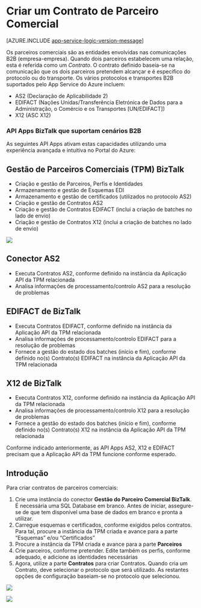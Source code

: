 <properties 
   pageTitle="Criar um Contrato de Parceiro Comercial no App Service do Azure | Microsoft Azure" 
   description="Criar Contratos de Parceiros Comerciais" 
   services="logic-apps" 
   documentationCenter=".net,nodejs,java" 
   authors="rajram" 
   manager="erikre" 
   editor=""/>

<tags
   ms.service="logic-apps"
   ms.devlang="multiple"
    ms.topic="get-started-article"
   ms.tgt_pltfrm="na"
   ms.workload="integration" 
   ms.date="04/20/2016"
   ms.author="rajram"/>

# Criar um Contrato de Parceiro Comercial   

[AZURE.INCLUDE [app-service-logic-version-message](../../includes/app-service-logic-version-message.md)]

Os parceiros comerciais são as entidades envolvidas nas comunicações B2B (empresa-empresa). Quando dois parceiros estabelecem uma relação, esta é referida como um *Contrato*. O contrato definido baseia-se na comunicação que os dois parceiros pretendem alcançar e é especifico do protocolo ou do transporte. Os vários protocolos e transportes B2B suportados pelo App Service do Azure incluem:

- AS2 (Declaração de Aplicabilidade 2)
- EDIFACT (Nações Unidas/Transferência Eletrónica de Dados para a Administração, o Comércio e os Transportes [UN/EDIFACT])
- X12 (ASC X12)

### API Apps BizTalk que suportam cenários B2B
As seguintes API Apps ativam estas capacidades utilizando uma experiência avançada e intuitiva no Portal do Azure:


## Gestão de Parceiros Comerciais (TPM) BizTalk
- Criação e gestão de Parceiros, Perfis e Identidades
- Armazenamento e gestão de Esquemas EDI
- Armazenamento e gestão de certificados (utilizados no protocolo AS2)
- Criação e gestão de Contratos AS2
- Criação e gestão de Contratos EDIFACT (inclui a criação de batches no lado de envio)
- Criação e gestão de Contratos X12 (inclui a criação de batches no lado de envio)

![][1]


## Conector AS2
- Executa Contratos AS2, conforme definido na instância da Aplicação API da TPM relacionada
- Analisa informações de processamento/controlo AS2 para a resolução de problemas


## EDIFACT de BizTalk
- Executa Contratos EDIFACT, conforme definido na instância da Aplicação API da TPM relacionada
- Analisa informações de processamento/controlo EDIFACT para a resolução de problemas
- Fornece a gestão do estado dos batches (início e fim), conforme definido no(s) Contrato(s) EDIFACT na instância da Aplicação API da TPM relacionada


## X12 de BizTalk
- Executa Contratos X12, conforme definido na instância da Aplicação API da TPM relacionada 
- Analisa informações de processamento/controlo X12 para a resolução de problemas
- Fornece a gestão do estado dos batches (início e fim), conforme definido no(s) Contrato(s) X12 na instância da Aplicação API da TPM relacionada

Conforme indicado anteriormente, as API Apps AS2, X12 e EDIFACT precisam que a Aplicação API da TPM funcione conforme esperado.


## Introdução
Para criar contratos de parceiros comerciais:

1. Crie uma instância do conector **Gestão do Parceiro Comercial BizTalk**. É necessária uma SQL Database em branco. Antes de iniciar, assegure-se de que tem disponível uma base de dados em branco e pronta a utilizar.
2. Carregue esquemas e certificados, conforme exigidos pelos contratos. Para tal, procure a instância da TPM criada e avance para a parte “Esquemas” e/ou “Certificados”
3. Procure a instância da TPM criada e avance para a parte **Parceiros**
4. Crie parceiros, conforme pretender. Edite também os perfis, conforme adequado, e adicione as identidades necessárias
5. Agora, utilize a parte **Contratos** para criar Contratos. Quando cria um Contrato, deve selecionar o protocolo que será utilizado. As restantes opções de configuração baseiam-se no protocolo que selecionou.

![][2]

![][3]

<!--Image references-->
[1]: ./media/app-service-logic-create-a-trading-partner-agreement/TPMResourceView.png
[2]: ./media/app-service-logic-create-a-trading-partner-agreement/ProtocolSelection.png
[3]: ./media/app-service-logic-create-a-trading-partner-agreement/X12AgreementCreation.png
 



<!--HONumber=Aug16_HO1-->


